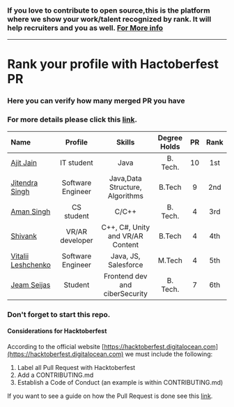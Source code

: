   
  ### If you love to contribute to open source,this is the platform where we show your work/talent recognized by rank. It will help recruiters and you as well. [For More info](https://github.com/jsroyal/JobProfile/blob/master/RuleForRank.md)
-------------------------------------------------------------------------------------------------------------------------------
 
 
  
  
  #                            Rank your profile  with Hactoberfest PR 
  
  
  ###                        Here you can verify how many merged PR you have <br> 
  ###                          For more details please click this [link](https://hacktoberfestchecker.herokuapp.com/).


 | Name | Profile | Skills | Degree Holds | PR | Rank|
 |:--------|:--------:|:------------:|:------------:|:------------:|:------------:|
 | [Ajit Jain](https://github.com/ajit-999) | IT student | Java | B. Tech. | 10 | 1st |
 | [Jitendra Singh](https://github.com/jsroyal) | Software Engineer | Java,Data Structure, Algorithms | B.Tech | 9 | 2nd |
 | [Aman Singh](https://github.com/aman935) | CS student | C/C++ | B. Tech. | 4 | 3rd|
 | [Shivank](https://github.com/GeekyShiva) | VR/AR developer | C++, C#, Unity and VR/AR Content | B.Tech | 4 | 4th | 
 | [Vitalii Leshchenko]( https://github.com/vitaliaventel) | Software Engineer | Java, JS, Salesforce | M.Tech | 4 | 5th |
 | [Jeam Seijas](https://github.com/yotogami300) | Student | Frontend dev and ciberSecurity | B. Tech. | 7 | 6th |

 
 
### Don't forget to start this repo.
 

#### Considerations for Hacktoberfest

According to the official website [https://hacktoberfest.digitalocean.com](https://hacktoberfest.digitalocean.com) we must include the following:

1. Label all Pull Request with Hacktoberfest
2. Add a CONTRIBUTING.md
3. Establish a Code of Conduct (an example is within CONTRIBUTING.md)

If you want to see a guide on how the Pull Request is done see this [link](https://www.digitalocean.com/community/tutorials/how-to-create-a-pull-request-on-github).

 
 

